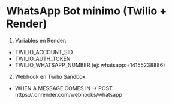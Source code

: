 # WhatsApp Bot mínimo (Twilio + Render)

1) Variables en Render:
- TWILIO_ACCOUNT_SID
- TWILIO_AUTH_TOKEN
- TWILIO_WHATSAPP_NUMBER (ej: whatsapp:+14155238886)

2) Webhook en Twilio Sandbox:
- WHEN A MESSAGE COMES IN -> POST https://<tu-servicio>.onrender.com/webhooks/whatsapp
